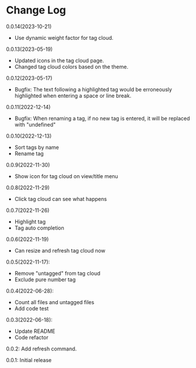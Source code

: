 # Change Log

0.0.14(2023-10-21)
  - Use dynamic weight factor for tag cloud.

0.0.13(2023-05-19)
  - Updated icons in the tag cloud page.
  - Changed tag cloud colors based on the theme.

0.0.12(2023-05-17)
  - Bugfix: The text following a highlighted tag would be erroneously highlighted when entering a space or line break.

0.0.11(2022-12-14)
  - Bugfix: When renaming a tag, if no new tag is entered, it will be replaced with "undefined"

0.0.10(2022-12-13)
  - Sort tags by name
  - Rename tag

0.0.9(2022-11-30)
  - Show icon for tag cloud on view/title menu

0.0.8(2022-11-29)
  - Click tag cloud can see what happens

0.0.7(2022-11-26)
  - Highlight tag
  - Tag auto completion

0.0.6(2022-11-19)
  - Can resize and refresh tag cloud now

0.0.5(2022-11-17):
  - Remove "untagged" from tag cloud
  - Exclude pure number tag

0.0.4(2022-06-28):
  - Count all files and untagged files
  - Add code test

0.0.3(2022-06-18): 
  - Update README
  - Code refactor

0.0.2: Add refresh command.

0.0.1: Initial release

